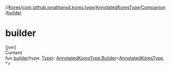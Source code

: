 //[Kores](../../../index.md)/[com.github.jonathanxd.kores.type](../../index.md)/[AnnotatedKoresType](../index.md)/[Companion](index.md)/[builder](builder.md)



# builder  
[jvm]  
Content  
fun [builder](builder.md)(type: [Type](https://docs.oracle.com/javase/8/docs/api/java/lang/reflect/Type.html)): [AnnotatedKoresType.Builder](../-builder/index.md)<[AnnotatedKoresType](../index.md), *>  



